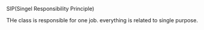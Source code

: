 SIP(Singel Responsibility Principle)

THe class is responsible for one job. everything is related to single purpose.
